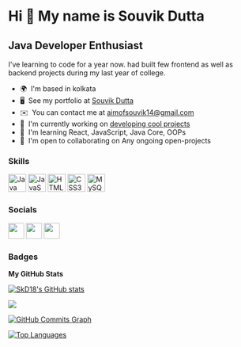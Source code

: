 Hi 👋 My name is Souvik Dutta
=============================

Java Developer Enthusiast
-------------------------

I've learning to code for a year now. had built few frontend as well as backend projects during my last year of college.

* 🌍  I'm based in kolkata
* 🖥️  See my portfolio at [Souvik Dutta](http://www.linkedin.com/in/souvikdutta3/)
* ✉️  You can contact me at [aimofsouvik14@gmail.com](mailto:aimofsouvik14@gmail.com)
* 🚀  I'm currently working on [developing cool projects](http://github.com/SkD18/FrontEnd)
* 🧠  I'm learning React, JavaScript, Java Core, OOPs
* 🤝  I'm open to collaborating on Any ongoing open-projects

### Skills


<p align="left">
<a href="https://www.oracle.com/java/" target="_blank" rel="noreferrer"><img src="https://raw.githubusercontent.com/danielcranney/readme-generator/main/public/icons/skills/java-colored.svg" width="36" height="36" alt="Java" /></a>
<a href="https://developer.mozilla.org/en-US/docs/Web/JavaScript" target="_blank" rel="noreferrer"><img src="https://raw.githubusercontent.com/danielcranney/readme-generator/main/public/icons/skills/javascript-colored.svg" width="36" height="36" alt="JavaScript" /></a>
<a href="https://developer.mozilla.org/en-US/docs/Glossary/HTML5" target="_blank" rel="noreferrer"><img src="https://raw.githubusercontent.com/danielcranney/readme-generator/main/public/icons/skills/html5-colored.svg" width="36" height="36" alt="HTML5" /></a>
<a href="https://www.w3.org/TR/CSS/#css" target="_blank" rel="noreferrer"><img src="https://raw.githubusercontent.com/danielcranney/readme-generator/main/public/icons/skills/css3-colored.svg" width="36" height="36" alt="CSS3" /></a>
<a href="https://www.mysql.com/" target="_blank" rel="noreferrer"><img src="https://raw.githubusercontent.com/danielcranney/readme-generator/main/public/icons/skills/mysql-colored.svg" width="36" height="36" alt="MySQL" /></a>
</p>


### Socials

<p align="left"> <a href="https://discord.com/users/souvik#5289" target="_blank" rel="noreferrer"><img src="https://raw.githubusercontent.com/danielcranney/readme-generator/main/public/icons/socials/discord.svg" width="32" height="32" /></a> <a href="https://www.github.com/SkD18" target="_blank" rel="noreferrer"><img src="https://raw.githubusercontent.com/danielcranney/readme-generator/main/public/icons/socials/github-dark.svg" width="32" height="32" /></a> <a href="https://www.linkedin.com/in/souvikdutta3/" target="_blank" rel="noreferrer"><img src="https://raw.githubusercontent.com/danielcranney/readme-generator/main/public/icons/socials/linkedin.svg" width="32" height="32" /></a></p>

### Badges

<b>My GitHub Stats</b>

<a href="http://www.github.com/SkD18"><img src="https://github-readme-stats.vercel.app/api?username=SkD18&show_icons=true&hide=prs,issues,&title_color=10b981&text_color=ffffff&icon_color=0891b2&bg_color=1c1917&hide_border=true&show_icons=true" alt="SkD18's GitHub stats" /></a>

<a href="http://www.github.com/SkD18"><img src="https://github-readme-streak-stats.herokuapp.com/?user=SkD18&stroke=ffffff&background=1c1917&ring=10b981&fire=10b981&currStreakNum=ffffff&currStreakLabel=10b981&sideNums=ffffff&sideLabels=ffffff&dates=ffffff&hide_border=true" /></a>

<a href="http://www.github.com/SkD18"><img src="https://activity-graph.herokuapp.com/graph?username=SkD18&bg_color=1c1917&color=ffffff&line=0891b2&point=ffffff&area_color=1c1917&area=true&hide_border=true&custom_title=GitHub%20Commits%20Graph" alt="GitHub Commits Graph" /></a>

<a href="https://github.com/SkD18" align="left"><img src="https://github-readme-stats.vercel.app/api/top-langs/?username=SkD18&langs_count=10&title_color=10b981&text_color=ffffff&icon_color=0891b2&bg_color=1c1917&hide_border=true&locale=en&custom_title=Top%20%Languages" alt="Top Languages" /></a>
